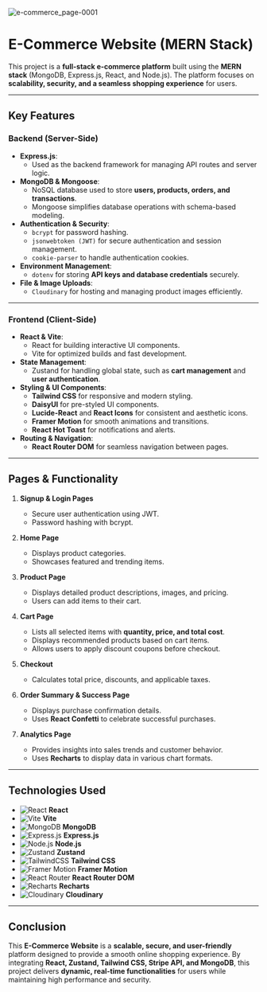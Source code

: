 
![e-commerce_page-0001](https://github.com/user-attachments/assets/7ac7c2dd-eef4-4d71-ad2f-e4705cef5dcf)

# **E-Commerce Website (MERN Stack)**  

This project is a **full-stack e-commerce platform** built using the **MERN stack** (MongoDB, Express.js, React, and Node.js). The platform focuses on **scalability, security, and a seamless shopping experience** for users.  

---

## **Key Features**  

### **Backend (Server-Side)**  
- **Express.js**:  
  - Used as the backend framework for managing API routes and server logic.  
- **MongoDB & Mongoose**:  
  - NoSQL database used to store **users, products, orders, and transactions**.  
  - Mongoose simplifies database operations with schema-based modeling.  
- **Authentication & Security**:  
  - `bcrypt` for password hashing.  
  - `jsonwebtoken (JWT)` for secure authentication and session management.  
  - `cookie-parser` to handle authentication cookies.  
- **Environment Management**:  
  - `dotenv` for storing **API keys and database credentials** securely.  
- **File & Image Uploads**:  
  - `Cloudinary` for hosting and managing product images efficiently.  
---

### **Frontend (Client-Side)**  
- **React & Vite**:  
  - React for building interactive UI components.  
  - Vite for optimized builds and fast development.  
- **State Management**:  
  - Zustand for handling global state, such as **cart management** and **user authentication**.  
- **Styling & UI Components**:  
  - **Tailwind CSS** for responsive and modern styling.  
  - **DaisyUI** for pre-styled UI components.  
  - **Lucide-React** and **React Icons** for consistent and aesthetic icons.  
  - **Framer Motion** for smooth animations and transitions.  
  - **React Hot Toast** for notifications and alerts.  
- **Routing & Navigation**:  
  - **React Router DOM** for seamless navigation between pages.  

---

## **Pages & Functionality**  

1. **Signup & Login Pages**  
   - Secure user authentication using JWT.  
   - Password hashing with bcrypt.  

2. **Home Page**  
   - Displays product categories.  
   - Showcases featured and trending items.  

3. **Product Page**  
   - Displays detailed product descriptions, images, and pricing.  
   - Users can add items to their cart.  

4. **Cart Page**  
   - Lists all selected items with **quantity, price, and total cost**.  
   - Displays recommended products based on cart items.  
   - Allows users to apply discount coupons before checkout.  

5. **Checkout**  
   - Calculates total price, discounts, and applicable taxes.  

6. **Order Summary & Success Page**  
   - Displays purchase confirmation details.  
   - Uses **React Confetti** to celebrate successful purchases.  

7. **Analytics Page**  
   - Provides insights into sales trends and customer behavior.  
   - Uses **Recharts** to display data in various chart formats.  

---

## **Technologies Used**  

- ![React](https://img.shields.io/badge/-React-61DAFB?logo=react&logoColor=black&style=flat) **React**  
- ![Vite](https://img.shields.io/badge/-Vite-646CFF?logo=vite&logoColor=white&style=flat) **Vite**  
- ![MongoDB](https://img.shields.io/badge/-MongoDB-47A248?logo=mongodb&logoColor=white&style=flat) **MongoDB**  
- ![Express.js](https://img.shields.io/badge/-Express.js-000000?logo=express&logoColor=white&style=flat) **Express.js**  
- ![Node.js](https://img.shields.io/badge/-Node.js-43853D?logo=node.js&logoColor=white&style=flat) **Node.js**  
- ![Zustand](https://img.shields.io/badge/-Zustand-FF9F00?logo=zustand&logoColor=black&style=flat) **Zustand**  
- ![TailwindCSS](https://img.shields.io/badge/-Tailwind%20CSS-38B2AC?logo=tailwindcss&logoColor=white&style=flat) **Tailwind CSS**  
- ![Framer Motion](https://img.shields.io/badge/-Framer%20Motion-FF4154?logo=framer&logoColor=white&style=flat) **Framer Motion**  
- ![React Router](https://img.shields.io/badge/-React%20Router-DCDCDC?logo=reactrouter&logoColor=black&style=flat) **React Router DOM**  
- ![Recharts](https://img.shields.io/badge/-Recharts-3182CE?logo=recharts&logoColor=white&style=flat) **Recharts**  
- ![Cloudinary](https://img.shields.io/badge/-Cloudinary-F2B94A?logo=cloudinary&logoColor=black&style=flat) **Cloudinary**  

---

## **Conclusion**  

This **E-Commerce Website** is a **scalable, secure, and user-friendly** platform designed to provide a smooth online shopping experience. By integrating **React, Zustand, Tailwind CSS, Stripe API, and MongoDB**, this project delivers **dynamic, real-time functionalities** for users while maintaining high performance and security.
